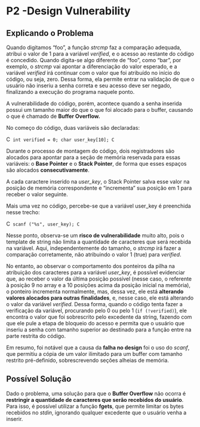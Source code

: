 # P2 -Design Vulnerability

## Explicando o Problema

Quando digitamos “foo”, a função *strcmp* faz a comparação adequada, atribui o valor de 1 para a variável *verified*, e o acesso ao restante do código é concedido. Quando digita-se algo diferente de “foo”, como “bar”, por exemplo, o *strcmp* vai apontar a diferenciação do valor esperado, e a variável *verified* irá continuar com o valor que foi atribuído no início do código, ou seja, zero. Dessa forma, ela permite entrar na validação de que o usuário não inseriu a senha correta e seu acesso deve ser negado, finalizando a execução do programa naquele ponto.

A vulnerabilidade do código, porém, acontece quando a senha inserida possui um tamanho maior do que o que foi alocado para o buffer, causando o que é chamado de **Buffer Overflow.**

No começo do código, duas variáveis são declaradas:

C```
int verified = 0;
char user_key[10];
C```

Durante o processo de montagem do código, dois registradores são alocados para apontar para a seção de memória reservada para essas variáveis: o **Base Pointer** e o **Stack Pointer**, de forma que esses espaços são alocados **consecutivamente**.

A cada caractere inserido na *user_key*, o Stack Pointer salva esse valor na posição de memória correspondente e “incrementa” sua posição em 1 para receber o valor seguinte.

Mais uma vez no código, percebe-se que a variável user_key é preenchida nesse trecho:

C```
scanf ("%s", user_key);
C```

Nesse ponto, observa-se um **risco de vulnerabilidade** muito alto, pois o template de string não limita a quantidade de caracteres que será recebida na variável. Aqui, independentemente do tamanho, o *strcmp* irá fazer a comparação corretamente, não atribuindo o valor 1 (true) para *verified*.

No entanto, ao observar o comportamento dos ponteiros da pilha na atribuição dos caracteres para a variável *user_key*, é possível evidenciar que, ao receber o valor da última posição possível (nesse caso, o referente à posição 9 no array e a 10 posições acima da posição inicial na memória), o ponteiro incrementa normalmente, mas, dessa vez, ele está **alterando valores alocados para outras finalidades**, e, nesse caso, ele está alterando o valor da variável *verified*. Dessa forma, quando o código tenta fazer a verificação da variável, procurando pelo 0 ou pelo 1 (`if (!verified)`), ele encontra o valor que foi sobrescrito pelo excedente da string, fazendo com que ele pule a etapa de bloqueio do acesso e permita que o usuário que inseriu a senha com tamanho superior ao destinado para a função entre na parte restrita do código.

Em resumo, foi notável que a causa da **falha no design** foi o uso do *scanf*, que permitiu a cópia de um valor ilimitado para um buffer com tamanho restrito pré-definido, sobrescrevendo seções alheias de memória.

## Possível Solução

Dado o problema, uma solução para que o **Buffer Overflow** não ocorra é **restringir a quantidade de caracteres que serão recebidos do usuário**. Para isso, é possível utilizar a função **fgets**, que permite limitar os bytes recebidos no *stdin*, ignorando qualquer excedente que o usuário venha a inserir.
